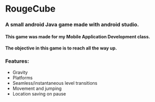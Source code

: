 # RougeCube
### A small android Java game made with android studio.
#### This game was made for my Mobile Application Development class. 
#### The objective in this game is to reach all the way up.

### Features:
- Gravity
- Platforms
- Seamless/instantaneous level transitions
- Movement and jumping
- Location saving on pause

